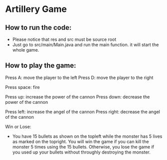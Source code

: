 # Artillery Game

## How to run the code:
- Please notice that res and src must be source root
- Just go to src/main/Main.java and run the main function. it will start the whole game. 

## How to play the game:

Press A: move the player to the left
Press D: move the player to the right

Press space: fire

Press up: increase the power of the cannon
Press down: decrease the power of the cannon

Press left: increase the angel of the cannon
Press right: decrease the angel of the cannon 


Win or Lose:

- You have 15 bullets as shown on the topleft while the monster has 5 lives as marked on the topright. You will win the game if you can kill the monster 5 times using the 15 bullets. Otherwise, you lose the game if you used up your bullets without throughly destroying the monster.
